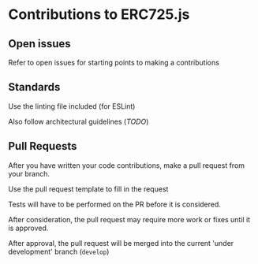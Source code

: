 # Contributions to ERC725.js

## Open issues

Refer to open issues for starting points to making a contributions

## Standards

Use the linting file included (for ESLint)

Also follow architectural guidelines (_TODO_)

## Pull Requests

After you have written your code contributions, make a pull request from your branch.

Use the pull request template to fill in the request

Tests will have to be performed on the PR before it is considered.

After consideration, the pull request may require more work or fixes until it is approved.

After approval, the pull request will be merged into the current 'under development' branch (`develop`)

